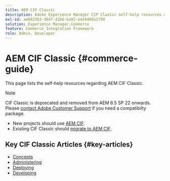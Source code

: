 ```yaml
---
title: AEM CIF Classic
description: Adobe Experience Manager CIF Classic self-help resources and documentation links.
exl-id: ae0823b3-d847-42b6-ba92-e4e949da1799
solution: Experience Manager,Commerce
feature: Commerce Integration Framework
role: Admin, Developer
---
```


# AEM CIF Classic {#commerce-guide}

This page lists the self-help resources regarding AEM CIF Classic.

>[!NOTE]
>
>CIF Classic is deprecated and removed from AEM 6.5 SP 22 onwards.  Please [contact Adobe Customer Support](https://experienceleague.adobe.com/?support-solution=General#support) if you need a compatibilty package.
>
>* New projects should use [AEM CIF](/help/commerce/cif/introduction.md).
>* Existing CIF Classic should [migrate to AEM CIF](/help/commerce/cif/migration.md).

## Key CIF Classic Articles {#key-articles}

* [Concepts](administering/concepts.md)
* [Administering](administering/generic.md)
* [Deploying](deploying/ecommerce.md)
* [Developing](developing/ecommerce.md)
